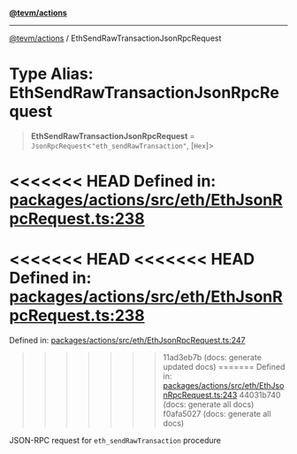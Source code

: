 [**@tevm/actions**](../README.md)

***

[@tevm/actions](../globals.md) / EthSendRawTransactionJsonRpcRequest

# Type Alias: EthSendRawTransactionJsonRpcRequest

> **EthSendRawTransactionJsonRpcRequest** = `JsonRpcRequest`\<`"eth_sendRawTransaction"`, \[`Hex`\]\>

<<<<<<< HEAD
Defined in: [packages/actions/src/eth/EthJsonRpcRequest.ts:238](https://github.com/evmts/tevm-monorepo/blob/main/packages/actions/src/eth/EthJsonRpcRequest.ts#L238)
=======
<<<<<<< HEAD
<<<<<<< HEAD
Defined in: [packages/actions/src/eth/EthJsonRpcRequest.ts:238](https://github.com/evmts/tevm-monorepo/blob/main/packages/actions/src/eth/EthJsonRpcRequest.ts#L238)
=======
Defined in: [packages/actions/src/eth/EthJsonRpcRequest.ts:247](https://github.com/evmts/tevm-monorepo/blob/main/packages/actions/src/eth/EthJsonRpcRequest.ts#L247)
>>>>>>> 11ad3eb7b (docs: generate updated docs)
=======
Defined in: [packages/actions/src/eth/EthJsonRpcRequest.ts:243](https://github.com/evmts/tevm-monorepo/blob/main/packages/actions/src/eth/EthJsonRpcRequest.ts#L243)
>>>>>>> 44031b740 (docs: generate all docs)
>>>>>>> f0afa5027 (docs: generate all docs)

JSON-RPC request for `eth_sendRawTransaction` procedure
